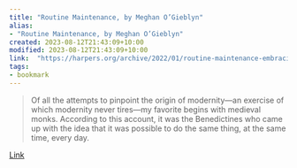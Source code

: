 ```yaml
---
title: "Routine Maintenance, by Meghan O’Gieblyn"
alias:
- "Routine Maintenance, by Meghan O’Gieblyn"
created: 2023-08-12T21:43:09+10:00
modified: 2023-08-12T21:43:09+10:00
link:  "https://harpers.org/archive/2022/01/routine-maintenance-embracing-habit-in-an-automated-world-meghan-ogieblyn/"
tags:
- bookmark
---
```


> Of all the attempts to pinpoint the origin of modernity—an exercise of which modernity never tires—my favorite begins with medieval monks. According to this account, it was the Benedictines who came up with the idea that it was possible to do the same thing, at the same time, every day.

[Link](https://harpers.org/archive/2022/01/routine-maintenance-embracing-habit-in-an-automated-world-meghan-ogieblyn/)